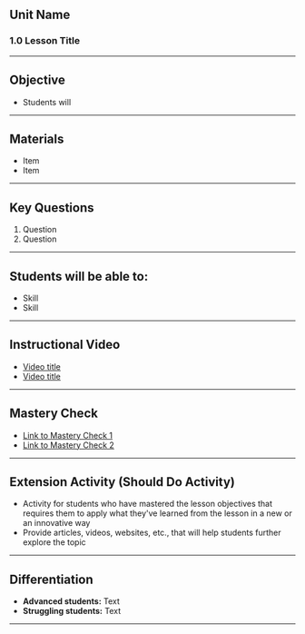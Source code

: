 ## Unit Name
### 1.0 Lesson Title
---
## Objective

-   Students will
---
## Materials

-   Item
-   Item
---
## Key Questions

1.  Question
2.  Question
---
## Students will be able to:

-   Skill
-   Skill
---
## Instructional Video

-   [Video title](url)
-   [Video title](url)
---
## Mastery Check

-   [Link to Mastery Check 1](url)
-   [Link to Mastery Check 2](url)
---
## Extension Activity (Should Do Activity)

-   Activity for students who have mastered the lesson objectives that requires them to apply what they've learned from the lesson in a new or an innovative way
-   Provide articles, videos, websites, etc., that will help students further explore the topic
---
## Differentiation 

-   **Advanced students:** Text
-   **Struggling students:** Text
---

